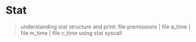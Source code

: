 # Stat
> understanding stat structure and print: file premissions | file a_time | file m_time | file c_time using stat syscall
